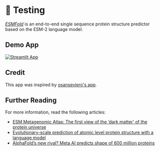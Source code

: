 # 🎈 Testing

[*ESMFold*](https://esmatlas.com/about) is an end-to-end single sequence protein structure predictor based on the ESM-2 language model.

## Demo App

[![Streamlit App](https://img.shields.io/badge/Streamlit-FF4B4B?style=for-the-badge&logo=Streamlit&logoColor=white)](https://Protein-Prediction-App.streamlit.app/)

## Credit

This app was inspired by [osanseviero's app](https://huggingface.co/spaces/osanseviero/esmfold).

## Further Reading
For more information, read the following articles:
- [ESM Metagenomic Atlas: The first view of the ‘dark matter’ of the protein universe](https://ai.facebook.com/blog/protein-folding-esmfold-metagenomics/)
- [Evolutionary-scale prediction of atomic level protein structure with a language model](https://www.biorxiv.org/content/10.1101/2022.07.20.500902v2)
- [AlphaFold’s new rival? Meta AI predicts shape of 600 million proteins](https://www.nature.com/articles/d41586-022-03539-1)
